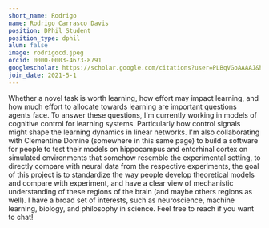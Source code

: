 ```yaml
---
short_name: Rodrigo
name: Rodrigo Carrasco Davis
position: DPhil Student
position_type: dphil
alum: false
image: rodrigocd.jpeg
orcid: 0000-0003-4673-8791
googlescholar: https://scholar.google.com/citations?user=PLBqVGoAAAAJ&hl=en
join_date: 2021-5-1
---
```

Whether a novel task is worth learning, how effort may impact learning, and how much effort to allocate towards learning 
are important questions agents face. To answer these questions, I'm currently working in models of cognitive control for 
learning systems. Particularly how control signals might shape the learning dynamics in linear networks. I'm also collaborating with Clementine Domine (somewhere in this same 
page) to build a software for people to test their models on hippocampus and entorhinal cortex on simulated
environments that somehow resemble the experimental setting, to directly compare with neural data from the respective
experiments, the goal of this project is to standardize the way people develop theoretical models and compare with
experiment, and have a clear view of mechanistic understanding of these regions of the brain (and maybe others regions as well).
I have a broad set of interests, such as neuroscience, machine learning, biology, and philosophy in science. 
Feel free to reach if you want to chat!